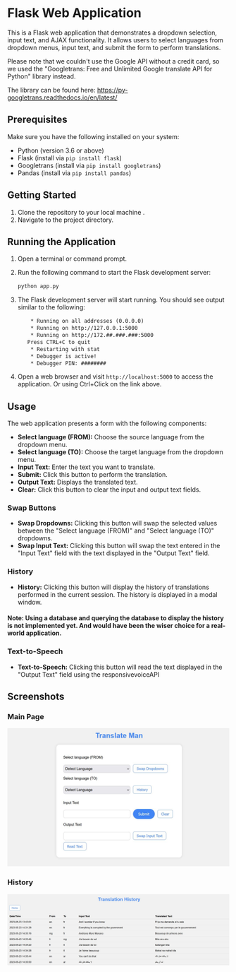 # Flask Web Application

This is a Flask web application that demonstrates a dropdown selection, input text, and AJAX functionality. It allows users to select languages from dropdown menus, input text, and submit the form to perform translations.

Please note that we couldn't use the Google API without a credit card, so we used the "Googletrans: Free and Unlimited Google translate API for Python" library instead.

The library can be found here:
https://py-googletrans.readthedocs.io/en/latest/

## Prerequisites

Make sure you have the following installed on your system:

- Python (version 3.6 or above)
- Flask (install via `pip install flask`)
- Googletrans (install via `pip install googletrans`)
- Pandas (install via `pip install pandas`)

## Getting Started

1. Clone the repository to your local machine .
2. Navigate to the project directory.

## Running the Application

1. Open a terminal or command prompt.
2. Run the following command to start the Flask development server:

   ```bash
   python app.py
   ```

3. The Flask development server will start running. You should see output similar to the following:

   ```
       * Running on all addresses (0.0.0.0)
       * Running on http://127.0.0.1:5000
       * Running on http://172.##.###.###:5000
      Press CTRL+C to quit
       * Restarting with stat
       * Debugger is active!
       * Debugger PIN: ########
   ```

4. Open a web browser and visit `http://localhost:5000` to access the application. Or using Ctrl+Click on the link above.

## Usage

The web application presents a form with the following components:

- **Select language (FROM):** Choose the source language from the dropdown menu.
- **Select language (TO):** Choose the target language from the dropdown menu.
- **Input Text:** Enter the text you want to translate.
- **Submit:** Click this button to perform the translation.
- **Output Text:** Displays the translated text.
- **Clear:** Click this button to clear the input and output text fields.

### Swap Buttons

- **Swap Dropdowns:** Clicking this button will swap the selected values between the "Select language (FROM)" and "Select language (TO)" dropdowns.
- **Swap Input Text:** Clicking this button will swap the text entered in the "Input Text" field with the text displayed in the "Output Text" field.

### History

- **History:** Clicking this button will display the history of translations performed in the current session. The history is displayed in a modal window.

#### Note: Using a database and querying the database to display the history is not implemented yet. And would have been the wiser choice for a real-world application.

### Text-to-Speech

- **Text-to-Speech:** Clicking this button will read the text displayed in the "Output Text" field using the responsivevoiceAPI

## Screenshots

### Main Page
![Screenshot 1](screenshots/screenshot1.JPG)

### History
![Screenshot 2](screenshots/screenshot2.JPG)